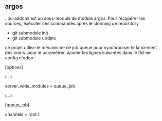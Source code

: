 argos
-----
.
ou-addons est un sous-module de module argos.
Pour récupérer les sources, exécuter ces commandes après le clonning de repository 

+ git submodule init
+ git submodule update 

ce projet utilise le mécanisme de job queue pour synchroniser le lancement des crons.
pour le paramétrer, ajouter les lignes suivantes dans le fichier config d'odoo :

[options]

(...)

server_wide_modules = queue_job

(...)

[queue_job]

channels = root:1